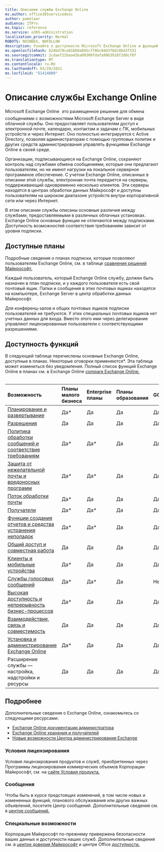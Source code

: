 ```yaml
---
title: Описание службы Exchange Online
ms.author: office365servicedesc
author: pamelaar
audience: ITPro
ms.topic: reference
ms.service: o365-administration
localization_priority: Normal
ROBOTS: NOINDEX, NOFOLLOW
description: Узнайте о доступности Microsoft Exchange Online и функций в Microsoft 365 и Office 365 планах.
ms.openlocfilehash: b24bd70ce81b68a895cf70bc04d3f8dc0bd3f332
ms.sourcegitcommit: 2cdaef22baa43ba09300fdafa99b3918f2d8cf8f
ms.translationtype: MT
ms.contentlocale: ru-RU
ms.lasthandoff: 03/29/2021
ms.locfileid: "51414889"
---
```

# <a name="exchange-online-service-description"></a>Описание службы Exchange Online

Microsoft Exchange Online  это размещенное решение для обмена сообщениями с возможностями Microsoft Exchange Server в виде облачной службы. Оно предоставляет пользователям доступ к электронной почте, календарю, контактам и задачам с ПК, мобильных устройств и через Интернет. Оно полностью интегрируется с Active Directory, позволяя администраторам с помощью групповых политик и других средств администрирования управлять функциями Exchange Online в своей среде.
  
Организации, подписывающиеся на Exchange Online, сохраняют контроль над службами обмена сообщениями, которые они предлагают пользователям, но не имеют нагрузки на локальное серверное программное обеспечение. С учетом Exchange Online, описанных в описании этой службы, электронная почта передается на серверы, поддерживающий одновременно несколько клиентов. Эти серверы находятся в центрах обработки данных Майкрософт и доступны пользователям на широком диапазоне устройств внутри корпоративной сети или через Интернет.

В этом описании службы описаны основные различия между службами, предоставляемыми в различных облачных установках. Exchange Online основные функции не отличаются между подписками. Доступность возможностей соответствия требованиям зависит от уровня подписки.
  
## <a name="available-plans"></a>Доступные планы

Подробные сведения о планах подписки, которые позволяют пользователям Exchange Online, см. в таблице [сравнения решений Майкрософт.](https://go.microsoft.com/fwlink/?linkid=2139145)

Каждый пользователь, который Exchange Online службу, должен быть назначен в план подписки, и у каждого пользователя есть свой почтовый ящик. Папки и сообщения в этих почтовых ящиках находятся на компьютере, Exchange Server в центр обработки данных Майкрософт.
  
Для конференц-залов и общих почтовых ящиков подписки пользователей не требуются. У этих специальных почтовых ящиков нет учетных данных для входа. Вместо этого ими через делегирование управляют лицензированные пользователи с соответствующими разрешениями.

## <a name="feature-availability"></a>Доступность функций

В следующей таблице перечислены основные Exchange Online, доступные в планах. Некоторые оговорки применяются*. Эта таблица может измениться без уведомления. Полный список функций Exchange Online в планах см. в Exchange Online [compare Exchange Online.](https://www.microsoft.com/microsoft-365/exchange/compare-microsoft-exchange-online-plans)<br><br>
  
| Возможность | Планы малого бизнеса | Enterprise планы | Планы образования | GCC | GCC High | DOD | 
|:-----|:-----|:-----|:-----|:-----|:-----|:-----|
|[Планирование и развертывание](planning-and-deployment.md)|Да*|Да|Да|Да|Да|Да|
|[Разрешения](permissions.md)|Да|Да|Да|Да|Да|Да|
|[Политика обработки сообщений и соответствие требованиям](message-policy-and-compliance.md)|Да*|Да*|Да|Да|Да|Да|
|[Защита от нежелательной почты и вредоносных программ](anti-spam-and-anti-malware-protection.md)|Да*|Да*|Да|Да|Да|Да|
|[Поток обработки почты](mail-flow.md)|Да*|Да|Да|Да|Да|Да|
|[Получатели](recipients.md)|Да*|Да*|Да|Да|Да*|Да*|
|[Функции создания отчетов и средства устранения неполадок](reporting-features-and-troubleshooting-tools.md)|Да*|Да*|Да|Да|Да*|Да*|
|[Общий доступ и совместная работа](sharing-and-collaboration.md)|Да|Да|Да|Да|Да|Да|
|[Клиенты и мобильные устройства](clients-and-mobile-devices.md)|Да*|Да|Да|Да*|Да*|Да*|
|[Службы голосовых сообщений](voice-message-services.md)|Да*|Да*|Да|Нет*|Нет*|Нет*|
|[Высокая доступность и непрерывность бизнес-процессов](high-availability-and-business-continuity.md)|Да*|Да|Да|Да|Да|Да|
|[Взаимодействие, связь и совместимость](interoperability-connectivity-and-compatibility.md)|Да|Да|Да|Да|Да|Да|
|[Установка и администрирование Exchange Online](exchange-online-setup-and-administration.md)|Да*|Да|Да|Да|Да|Да*|
|Расширение службы — настройка, надстройки и ресурсы|Да|Да|Да|Да|Да|Да|

## <a name="learn-more"></a>Подробнее

Дополнительные сведения о Exchange Online, ознакомьтесь со следующими ресурсами:

- [Exchange Online документации администратора](/exchange/exchange-online)
- [Exchange Online хранения и получателей](exchange-online-limits.md)
- [Новые возможности Центра администрирования Exchange](/exchange/whats-new)

### <a name="licensing-terms"></a>Условия лицензирования

Условия лицензирования продуктов и служб, приобретенных через Программы лицензирования коммерческих объемов Корпорации Майкрософт, см. на [сайте Условия продукта.](https://www.microsoft.com/licensing/terms/) 

### <a name="messaging"></a>Сообщения

Чтобы быть в курсе предстоящих изменений, в том числе новых и измененных функций, планового обслуживания или других важных объявлений, посетите Центр сообщений. Дополнительные сведения см. в [центре сообщений.](/microsoft-365/admin/manage/message-center)

### <a name="accessibility"></a>Специальные возможности

Корпорация Майкрософт по-прежнему привержена безопасности ваших данных и доступности наших служб. Дополнительные сведения см. в [центре доверия Майкрософт](https://www.microsoft.com/trust-center) и центре Office [доступности.](https://support.office.com/article/ecab0fcf-d143-4fe8-a2ff-6cd596bddc6d)
